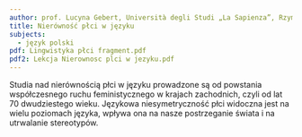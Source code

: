 ```yaml
---
author: prof. Lucyna Gebert, Università degli Studi „La Sapienza”, Rzym
title: Nierówność płci w języku
subjects:
  - język polski
pdf: Lingwistyka płci fragment.pdf
pdf2: Lekcja Nierownosc plci w jezyku.pdf
---
```

Studia nad nierównością płci w języku prowadzone są od powstania współczesnego ruchu feministycznego w krajach zachodnich, czyli od lat 70 dwudziestego wieku.  Językowa niesymetryczność płci widoczna jest na wielu poziomach języka, wpływa ona na nasze postrzeganie świata i na utrwalanie stereotypów.